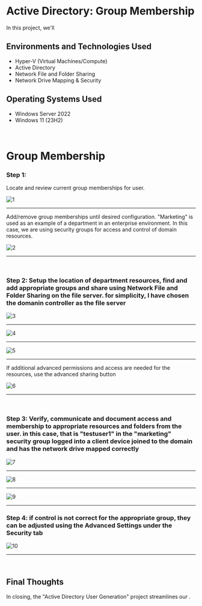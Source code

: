 <h1> Active Directory: Group Membership </h1>


<p>In this project, we'll  </p>


<h2>Environments and Technologies Used</h2>

- Hyper-V (Virtual Machines/Compute)
- Active Directory
- Network File and Folder Sharing
- Network Drive Mapping & Security

<h2>Operating Systems Used </h2>

- Windows Server 2022
- Windows 11 (23H2)


<br>



<h1>Group Membership</h1>

<h3>Step 1: </h3>
<p> Locate and review current group memberships for user.  </p>


![1](https://github.com/user-attachments/assets/f5779d4b-a62b-4a17-8184-3b1002569180)

____

<p> Add/remove group memberships until desired configuration. "Marketing" is used as an example of a department in an enterprise environment. In this case, we are using security groups for access and control of domain resources. </p>


![2](https://github.com/user-attachments/assets/135b9507-3ab8-4124-a49d-31389f5929bb)


____

<br>


<h3>Step 2: Setup the location of department resources, find and add appropriate groups and share using Network File and Folder Sharing on the file server. for simplicity, I have chosen the domanin controller as the file server </h3>
<p>                  </p>

![3](https://github.com/user-attachments/assets/b9c41e46-8ddc-428c-b19c-249d3c0905f1)

____


![4](https://github.com/user-attachments/assets/b6087556-9449-43e1-8f53-e2ad19ff1d59)


____


![5](https://github.com/user-attachments/assets/c2986651-9912-474d-a61a-8f04f276afb7)



____


<p>If additional advanced permissions and access are needed for the resources, use the advanced sharing button </p>



![6](https://github.com/user-attachments/assets/3352b14e-5955-42ad-b35e-ffcb1adca164)



____

<br>


<h3>Step 3: Verify, communicate and document access and membership to appropriate resources and folders from the user. in this case, that is "testuser1" in the "marketing" security group logged into a client device joined to the domain and has the network drive mapped correctly </h3>
<p>       </p>


![7](https://github.com/user-attachments/assets/f59afb5c-2ac5-4f3e-9414-77d82c12344a)

____


![8](https://github.com/user-attachments/assets/4f17a57b-7f75-452b-b819-3ab1940f1775)


____


![9](https://github.com/user-attachments/assets/18169fcc-bc91-4403-9855-0a39b869c06c)


____

<h3>Step 4: if control is not correct for the appropriate group, they can be adjusted using the Advanced Settings under the Security tab </h3>


![10](https://github.com/user-attachments/assets/ea537d50-4f07-4dfd-85fb-30690427272c)



____


<br>



<h2> Final Thoughts </h2>

<p> In closing, the "Active Directory User Generation" project streamlines our  .</p>
